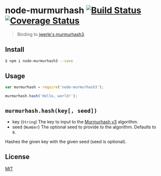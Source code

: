 # node-murmurhash [![Build Status](https://travis-ci.org/brendanashworth/node-murmurhash3.svg)](https://travis-ci.org/brendanashworth/node-murmurhash3) [![Coverage Status](https://coveralls.io/repos/brendanashworth/node-murmurhash3/badge.svg)](https://coveralls.io/r/brendanashworth/node-murmurhash3)

> Binding to [jwerle's murmurhash3](https://github.com/jwerle/murmurhash.c).

## Install
```sh
$ npm i node-murmurhash3 --save
```

## Usage
```javascript
var murmurhash = require('node-murmurhash3');

murmurhash.hash('Hello, world!');
```

## `murmurhash.hash(key[, seed])`

- key (`String`) The key to input to the [Murmurhash v3](https://en.wikipedia.org/wiki/MurmurHash) algorithm.
- seed (`Number`) The optional seed to provide to the algorithm. Defaults to `0`.

Hashes the given key with the given seed (seed is optional).

## License
[MIT](./LICENSE)
